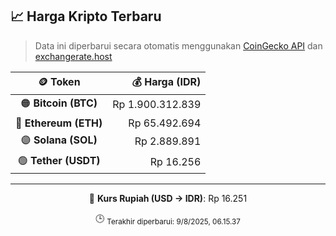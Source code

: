 

<!-- HARGA_KRIPTO -->
## 📈 Harga Kripto Terbaru

> Data ini diperbarui secara otomatis menggunakan [CoinGecko API](https://www.coingecko.com/) dan [exchangerate.host](https://exchangerate.host/)

<div align="center">

| 🪙 Token | 💰 Harga (IDR) |
|:------:|---------------:|
| 🟠 **Bitcoin (BTC)**   | Rp 1.900.312.839 |
| 🔵 **Ethereum (ETH)**  | Rp 65.492.694 |
| 🟣 **Solana (SOL)**    | Rp 2.889.891 |
| 🟢 **Tether (USDT)**   | Rp 16.256 |

---

💱 **Kurs Rupiah (USD → IDR)**: Rp 16.251

🕒 <sub>Terakhir diperbarui: 9/8/2025, 06.15.37</sub>

</div>
<!-- /HARGA_KRIPTO -->